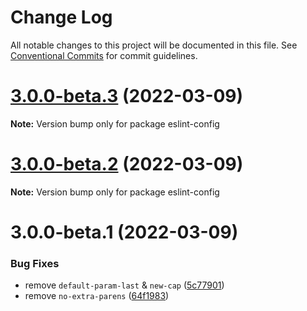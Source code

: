 # Change Log

All notable changes to this project will be documented in this file.
See [Conventional Commits](https://conventionalcommits.org) for commit guidelines.

# [3.0.0-beta.3](https://github.com/Dev-CasperTheGhost/eslint-config/compare/v3.0.0-beta.2...v3.0.0-beta.3) (2022-03-09)

**Note:** Version bump only for package eslint-config





# [3.0.0-beta.2](https://github.com/Dev-CasperTheGhost/eslint-config/compare/v3.0.0-beta.1...v3.0.0-beta.2) (2022-03-09)

**Note:** Version bump only for package eslint-config





# 3.0.0-beta.1 (2022-03-09)


### Bug Fixes

* remove `default-param-last` & `new-cap` ([5c77901](https://github.com/Dev-CasperTheGhost/eslint-config/commit/5c77901b4affa6502871258dd5d9b29b52faae31))
* remove `no-extra-parens` ([64f1983](https://github.com/Dev-CasperTheGhost/eslint-config/commit/64f1983365c190b3edf3fce1495e09c5a1c9f76d))
